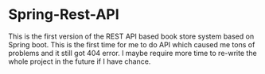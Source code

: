 # Spring-Rest-API
This is the first version of the REST API based book store system based on Spring boot. This is the first time for me to do API which caused me tons of problems and it still got 404 error. I maybe require more time to re-write the whole project in the future if I have chance.
